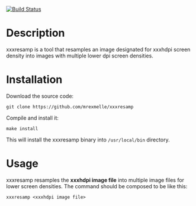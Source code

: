
[![Build Status](https://travis-ci.org/mrexmelle/xxxresamp.svg?branch=master)](https://travis-ci.org/mrexmelle/xxxresamp)

# Description
xxxresamp is a tool that resamples an image designated for xxxhdpi screen density into images with multiple lower dpi screen densities.

# Installation
Download the source code:

	git clone https://github.com/mrexmelle/xxxresamp

Compile and install it:
	
	make install
	
This will install the xxxresamp binary into `/usr/local/bin` directory.

# Usage
xxxresamp resamples the **xxxhdpi image file** into multiple image files for lower screen densities. The command should be composed to be like this:

	xxxresamp <xxxhdpi image file>
